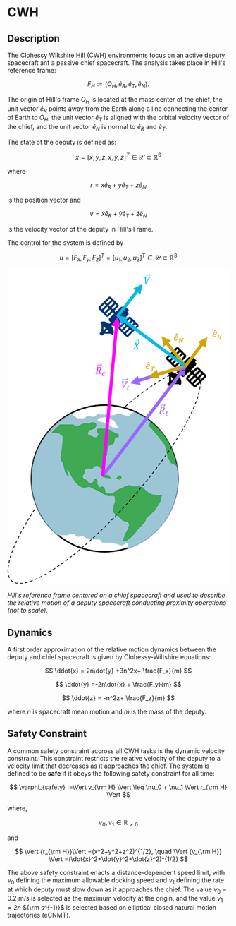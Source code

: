 # CWH

## Description

The Clohessy Wiltshire Hill (CWH) environments focus on an active deputy spacecraft anf a passive chief spacecraft. The analysis takes place in Hill's reference frame:

$$
F_H:=(O_H, \hat{e}_R, \hat{e}_T, \hat{e}_N).
$$

The origin of Hill's frame $O_H$ is located at the mass center of the chief, the unit vector $\hat{e}_R$ points away from the Earth along a line connecting the center of Earth to $O_H$, the unit vector $\hat{e}_T$ is aligned with the orbital velocity vector of the chief, and the unit vector $\hat{e}_N$ is normal to $\hat{e}_R$ and $\hat{e}_T$.

The state of the deputy is defined as:

$$
x = [x, y, z, \dot{x}, \dot{y},\dot{z}]^T \in \mathcal{X} \subset \mathbb{R}^{6}
$$

where

$$
r = x \hat{e}_R + y \hat{e}_T + z\hat{e}_N
$$

is the position vector and

$$
v = \dot{x}\hat{e}_R + \dot{y} \hat{e}_T + \dot{z} \hat{e}_N
$$

is the velocity vector of the deputy in Hill's Frame.

The control for the system is defined by

$$
u = [F_x,F_y, F_z]^T=[u_{1},u_{2},u_3]^T \in \mathcal{U} \subset \mathbb{R}^3
$$

![Hill's Reference Frame](../../images/HillsFrame3.png)

*Hill's reference frame centered on a chief spacecraft and used to describe the relative motion of a deputy spacecraft conducting proximity operations (not to scale).*

## Dynamics

A first order approximation of the relative motion dynamics between the deputy and chief spacecraft is given by Clohessy-Wiltshire equations:

$$
\ddot{x} = 2n\dot{y} +3n^2x+ \frac{F_x}{m}
$$

$$
\ddot{y} =-2n\dot{x} + \frac{F_y}{m}
$$

$$
\ddot{z}  = -n^2z+ \frac{F_z}{m}
$$

where $n$ is spacecraft mean motion and $m$ is the mass of the deputy.

## Safety Constraint

A common safety constraint accross all CWH tasks is the dynamic velocity constraint. This constraint restricts the relative velocity of the deputy to a velocity limit that decreases as it approaches the chief. The system is defined to be **safe** if it obeys the following safety constraint for all time:

$$
\varphi_{safety} :=\Vert v_{\rm H} \Vert \leq \nu_0 + \nu_1 \Vert r_{\rm H} \Vert
$$

where,

$$
\nu_0, \nu_1 \in \mathbb{R}_{\geq 0}
$$

and

$$
\Vert {r_{\rm H}}\Vert =(x^2+y^2+z^2)^{1/2}, \quad \Vert {v_{\rm H}} \Vert =(\dot{x}^2+\dot{y}^2+\dot{z}^2)^{1/2}
$$

The above safety constraint enacts a distance-dependent speed limit, with $\nu_0$ defining the maximum allowable docking speed and $\nu_1$ defining the rate at which deputy must slow down as it approaches the chief. The value $\nu_0 = 0.2$ m/s is selected as the maximum velocity at the origin, and the value $\nu_1 = 2n$ ${\rm s^{-1}}$ is selected based on elliptical closed natural motion trajectories (eCNMT).
